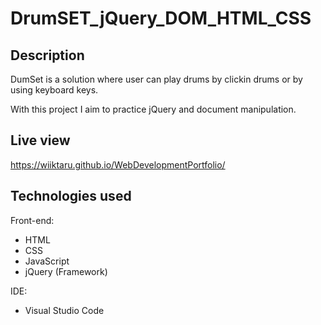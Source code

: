 # DrumSET_jQuery_DOM_HTML_CSS
## Description
DumSet is a solution where user can play drums by clickin drums or by using keyboard keys. 

With this project I aim to practice jQuery and document manipulation. 

## Live view
https://wiiktaru.github.io/WebDevelopmentPortfolio/

## Technologies used 
Front-end: 
- HTML
- CSS
- JavaScript
- jQuery (Framework)

IDE: 
- Visual Studio Code 



